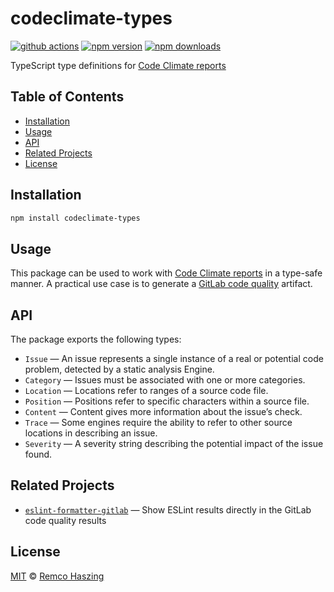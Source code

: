 # codeclimate-types

[![github actions](https://github.com/remcohaszing/codeclimate-types/actions/workflows/ci.yaml/badge.svg)](https://github.com/remcohaszing/codeclimate-types/actions/workflows/ci.yaml)
[![npm version](https://img.shields.io/npm/v/codeclimate-types)](https://www.npmjs.com/package/codeclimate-types)
[![npm downloads](https://img.shields.io/npm/dm/codeclimate-types)](https://www.npmjs.com/package/codeclimate-types)

TypeScript type definitions for
[Code Climate reports](https://github.com/codeclimate/platform/blob/master/spec/analyzers/SPEC.md)

## Table of Contents

- [Installation](#installation)
- [Usage](#usage)
- [API](#api)
- [Related Projects](#related-projects)
- [License](#license)

## Installation

```sh
npm install codeclimate-types
```

## Usage

This package can be used to work with
[Code Climate reports](https://github.com/codeclimate/platform/blob/master/spec/analyzers/SPEC.md#issues)
in a type-safe manner. A practical use case is to generate a
[GitLab code quality](https://docs.gitlab.com/ee/ci/testing/code_quality.html) artifact.

## API

The package exports the following types:

- `Issue` — An issue represents a single instance of a real or potential code problem, detected by a
  static analysis Engine.
- `Category` — Issues must be associated with one or more categories.
- `Location` — Locations refer to ranges of a source code file.
- `Position` — Positions refer to specific characters within a source file.
- `Content` — Content gives more information about the issue’s check.
- `Trace` — Some engines require the ability to refer to other source locations in describing an
  issue.
- `Severity` — A severity string describing the potential impact of the issue found.

## Related Projects

- [`eslint-formatter-gitlab`](https://gitlab.com/remcohaszing/eslint-formatter-gitlab) — Show ESLint
  results directly in the GitLab code quality results

## License

[MIT](LICENSE.md) © [Remco Haszing](https://github.com/remcohaszing)
